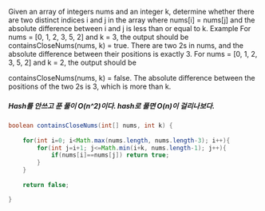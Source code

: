 Given an array of integers nums and an integer k, determine whether there are two distinct indices i and j in the array where nums[i] = nums[j] and the absolute difference between i and j is less than or equal to k.
Example
For nums = [0, 1, 2, 3, 5, 2] and k = 3, the output should be
containsCloseNums(nums, k) = true.
There are two 2s in nums, and the absolute difference between their positions is exactly 3.
For nums = [0, 1, 2, 3, 5, 2] and k = 2, the output should be

containsCloseNums(nums, k) = false.
The absolute difference between the positions of the two 2s is 3, which is more than k.

##### Hash를 안쓰고 푼 풀이 O(n^2)이다. hash로 풀면 O(n)이 걸리나보다.
```java
boolean containsCloseNums(int[] nums, int k) {
   
    for(int i=0; i<Math.max(nums.length, nums.length-3); i++){
        for(int j=i+1; j<=Math.min(i+k, nums.length-1); j++){
            if(nums[i]==nums[j]) return true;
        }
    }
    
    return false;

}
```